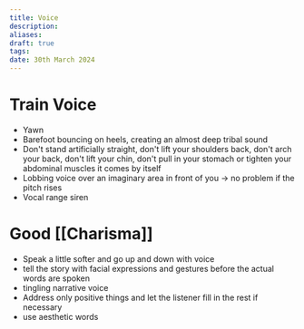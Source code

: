 ```yaml
---
title: Voice
description: 
aliases: 
draft: true
tags: 
date: 30th March 2024
---
```

# Train Voice

- Yawn
- Barefoot bouncing on heels, creating an almost deep tribal sound
- Don't stand artificially straight, don't lift your shoulders back, don't arch your back, don't lift your chin, don't pull in your stomach or tighten your abdominal muscles it comes by itself
- Lobbing voice over an imaginary area in front of you → no problem if the pitch rises
- Vocal range siren

# Good [[Charisma]]

- Speak a little softer and go up and down with voice
- tell the story with facial expressions and gestures before the actual words are spoken
- tingling narrative voice
- Address only positive things and let the listener fill in the rest if necessary
- use aesthetic words